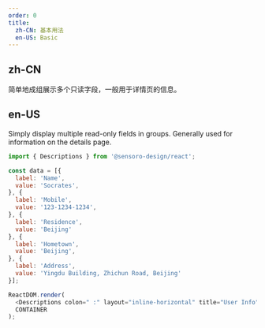 ```yaml
---
order: 0
title:
  zh-CN: 基本用法
  en-US: Basic
---
```


## zh-CN

简单地成组展示多个只读字段，一般用于详情页的信息。

## en-US

Simply display multiple read-only fields in groups. Generally used for information on the details page.

```js
import { Descriptions } from '@sensoro-design/react';

const data = [{
  label: 'Name',
  value: 'Socrates',
}, {
  label: 'Mobile',
  value: '123-1234-1234',
}, {
  label: 'Residence',
  value: 'Beijing'
}, {
  label: 'Hometown',
  value: 'Beijing',
}, {
  label: 'Address',
  value: 'Yingdu Building, Zhichun Road, Beijing'
}];

ReactDOM.render(
  <Descriptions colon=" :" layout="inline-horizontal" title="User Info" data={data} />,
  CONTAINER
);
```

